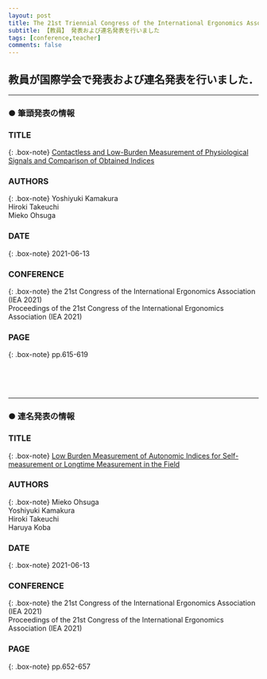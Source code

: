 ```yaml
---
layout: post
title: The 21st Triennial Congress of the International Ergonomics Association (IEA2021)
subtitle: 【教員】 発表および連名発表を行いました
tags: [conference,teacher]
comments: false
---
```

## 教員が国際学会で発表および連名発表を行いました．

<hr>

### ● 筆頭発表の情報

### TITLE

{: .box-note}
[Contactless and Low-Burden Measurement of Physiological Signals and Comparison of Obtained Indices](https://link.springer.com/chapter/10.1007/978-3-030-74611-7_83)

### AUTHORS

{: .box-note}
Yoshiyuki Kamakura<br>
Hiroki Takeuchi<br>
Mieko Ohsuga

### DATE

{: .box-note}
2021-06-13


### CONFERENCE

{: .box-note}
the 21st Congress of the International Ergonomics Association (IEA 2021)<br>
Proceedings of the 21st Congress of the International Ergonomics Association (IEA 2021)

### PAGE

{: .box-note}
pp.615-619

<br><br><br>
<hr>

### ● 連名発表の情報

### TITLE

{: .box-note}
[Low Burden Measurement of Autonomic Indices for Self-measurement or Longtime Measurement in the Field](https://link.springer.com/chapter/10.1007/978-3-030-74611-7_89)

### AUTHORS

{: .box-note}
Mieko Ohsuga<br>
Yoshiyuki Kamakura<br>
Hiroki Takeuchi<br>
Haruya Koba 

### DATE

{: .box-note}
2021-06-13


### CONFERENCE

{: .box-note}
the 21st Congress of the International Ergonomics Association (IEA 2021)<br>
Proceedings of the 21st Congress of the International Ergonomics Association (IEA 2021)

### PAGE

{: .box-note}
pp.652-657
